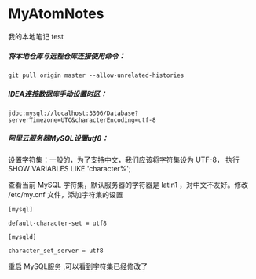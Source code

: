 # MyAtomNotes
我的本地笔记
test

##### 将本地仓库与远程仓库连接使用命令：

~~~
git pull origin master --allow-unrelated-histories
~~~

##### IDEA连接数据库手动设置时区：

```
jdbc:mysql://localhost:3306/Database?serverTimezone=UTC&characterEncoding=utf-8
```

##### 阿里云服务器MySQL设置utf8：

设置字符集：一般的，为了支持中文，我们应该将字符集设为 UTF-8， 执行SHOW VARIABLES LIKE 'character%';

查看当前 MySQL 字符集，默认服务器的字符器是 latin1 ，对中文不友好。修改 /etc/my.cnf 文件，添加字符集的设置

```
[mysql]

default-character-set = utf8

[mysqld]

character_set_server = utf8
```

重启 MySQL服务 ,可以看到字符集已经修改了


